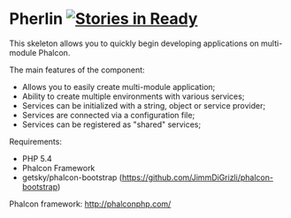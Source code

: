 Pherlin [![Stories in Ready](https://badge.waffle.io/jimmdigrizli/pherlin.png?label=ready&title=Ready)](http://waffle.io/jimmdigrizli/pherlin)
=======

This skeleton allows you to quickly begin developing applications on multi-module Phalcon.

The main features of the component:
- Allows you to easily create multi-module application;
- Ability to create multiple environments with various services;
- Services can be initialized with a string, object or service provider;
- Services are connected via a configuration file;
- Services can be registered as "shared" services;

Requirements:
* PHP 5.4
* Phalcon Framework
* getsky/phalcon-bootstrap (https://github.com/JimmDiGrizli/phalcon-bootstrap)

Phalcon framework: http://phalconphp.com/
